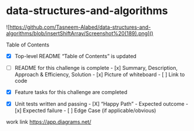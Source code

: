 # data-structures-and-algorithms
   ![https://github.com/Tasneem-Alabed/data-structures-and-algorithms/blob/insertShiftArray/Screenshot%20(189).png]()
   
Table of Contents
 - [x] Top-level README “Table of Contents” is updated
 - [ ] README for this challenge is complete
       - [x] Summary, Description, Approach & Efficiency, Solution
       - [x] Picture of whiteboard
       - [ ] Link to code
 - [x] Feature tasks for this challenge are completed
 - [x] Unit tests written and passing
       - [X] “Happy Path” - Expected outcome
       - [x] Expected failure
       - [ ] Edge Case (if applicable/obvious)

  
work link https://app.diagrams.net/
